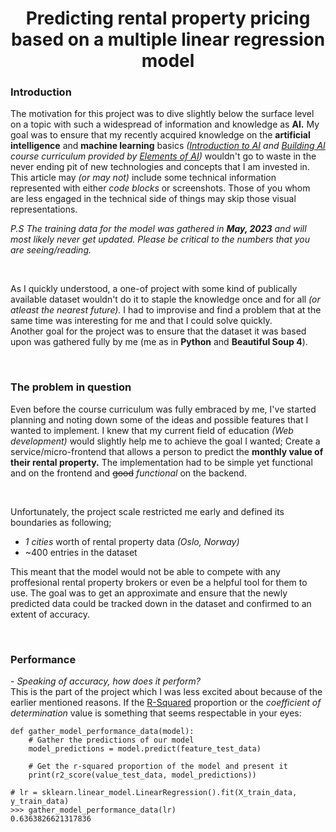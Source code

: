 <div align="center">
<h1>Predicting rental property pricing based on a multiple linear regression model</h1>
</div>

### Introduction

The motivation for this project was to dive slightly below the surface level on a topic with such a widespread of information and knowledge as **AI.** My goal was to ensure that my recently acquired knowledge on the **artificial intelligence** and **machine learning** basics _([Introduction to AI](https://course.elementsofai.com/) and [Building AI](https://buildingai.elementsofai.com/) course curriculum provided by [Elements of AI](https://www.elementsofai.com/))_ wouldn't go to waste in the never ending pit of new technologies and concepts that I am invested in. This article may _(or may not)_ include some technical information represented with either _code blocks_ or screenshots. Those of you whom are less engaged in the technical side of things may skip those visual representations.

_P.S The training data for the model was gathered in **May, 2023** and will most likely never get updated. Please be critical to the numbers that you are seeing/reading._

<br />

As I quickly understood, a one-of project with some kind of publically available dataset wouldn't do it to staple the knowledge once and for all _(or atleast the nearest future)._ I had to improvise and find a problem that at the same time was interesting for me and that I could solve quickly.
<br />
Another goal for the project was to ensure that the dataset it was based upon was gathered fully by me (me as in **Python** and **Beautiful Soup 4**).

<br />

### The problem in question

Even before the course curriculum was fully embraced by me, I've started planning and noting down some of the ideas and possible features that I wanted to implement. I knew that my current field of education _(Web development)_ would slightly help me to achieve the goal I wanted; Create a service/micro-frontend that allows a person to predict the **monthly value of their rental property.** The implementation had to be simple yet functional and on the frontend and ~~good~~ _functional_ on the backend.

<br />

Unfortunately, the project scale restricted me early and defined its boundaries as following; <br/>

- _1 cities_ worth of rental property data _(Oslo, Norway)_
- ~400 entries in the dataset

This meant that the model would not be able to compete with any proffesional rental property brokers or even be a helpful tool for them to use. The goal was to get an approximate and ensure that the newly predicted data could be tracked down in the dataset and confirmed to an extent of accuracy.

<br />

### Performance

\- _Speaking of accuracy, how does it perform?_ <br />
This is the part of the project which I was less excited about because of the earlier mentioned reasons. If the [R-Squared](https://en.wikipedia.org/wiki/Coefficient_of_determination) proportion or the _coefficient of determination_ value is something that seems respectable in your eyes:

```py3
def gather_model_performance_data(model):
    # Gather the predictions of our model
    model_predictions = model.predict(feature_test_data)

    # Get the r-squared proportion of the model and present it
    print(r2_score(value_test_data, model_predictions))
```

```py3
# lr = sklearn.linear_model.LinearRegression().fit(X_train_data, y_train_data)
>>> gather_model_performance_data(lr)
0.6363826621317836
```
